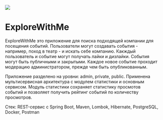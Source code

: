 ![](https://github.com/TimurDavletgareev/java-explore-with-me/commit/9f75acddffa7ad4d8a1126cbf1c8f3e688151f98)

# ExploreWithMe

ExploreWithMe это приложение для поиска подходящей компании для посещения событий. Пользователи могут создавать события - например, поход в театр - и искать себе компанию. Какждый пользователь и событие могут получать лайки и дизлайки. События могут быть публичными и закрытыми. Каждое новое событие проходит модерацию администратором, прежде чем быть опубликованным. 

Приложение разделено на уровни: admin, private, public. Применена мультисервисная архитектура с модулем статистики и основным сервисом. Модуль статистики сохраняет статистику просмотов событий и позволяет получить рейтинг событий по количеству просмотров. 

Стек: REST-сервис с Spring Boot, Maven, Lombok, Hibernate, PostgreSQL, Docker, Postman
